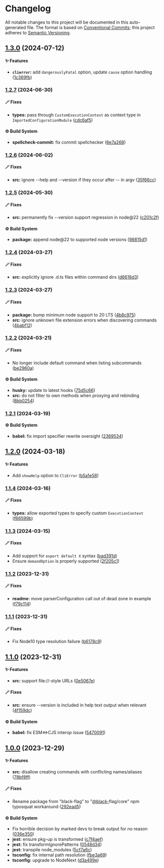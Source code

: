 # Changelog

All notable changes to this project will be documented in this auto-generated
file. The format is based on [Conventional Commits][1];
this project adheres to [Semantic Versioning][2].

## [1.3.0][3] (2024-07-12)

#### ✨ Features

- **`clierror`:** add `dangerouslyFatal` option, update `cause` option handling ([1c369fb][4])

### [1.2.7][5] (2024-06-30)

#### 🪄 Fixes

- **types:** pass through `CustomExecutionContext` as context type in `ImportedConfigurationModule` ([cdc6af5][6])

#### ⚙️ Build System

- **spellcheck-commit:** fix commit spellchecker ([6e7a268][7])

### [1.2.6][8] (2024-06-02)

#### 🪄 Fixes

- **src:** ignore --help and --version if they occur after -- in argv ([35f66cc][9])

### [1.2.5][10] (2024-05-30)

#### 🪄 Fixes

- **src:** permanently fix --version support regression in node\@22 ([c201c2f][11])

#### ⚙️ Build System

- **package:** append node\@22 to supported node versions ([98815d1][12])

### [1.2.4][13] (2024-03-27)

#### 🪄 Fixes

- **src:** explicitly ignore .d.ts files within command dirs ([d6618d3][14])

### [1.2.3][15] (2024-03-27)

#### 🪄 Fixes

- **package:** bump minimum node support to 20 LTS ([4b8c975][16])
- **src:** ignore unknown file extension errors when discovering commands ([4babf12][17])

### [1.2.2][18] (2024-03-21)

#### 🪄 Fixes

- No longer include default command when listing subcommands ([be2960a][19])

#### ⚙️ Build System

- **husky:** update to latest hooks ([75d5c66][20])
- **src:** do not filter to own methods when proxying and rebinding ([8bb0254][21])

### [1.2.1][22] (2024-03-19)

#### ⚙️ Build System

- **babel:** fix import specifier rewrite oversight ([2369534][23])

## [1.2.0][24] (2024-03-18)

#### ✨ Features

- Add `showHelp` option to `CliError` ([b5a1e58][25])

### [1.1.4][26] (2024-03-16)

#### 🪄 Fixes

- **types:** allow exported types to specify custom `ExecutionContext` ([f66599b][27])

### [1.1.3][28] (2024-03-15)

#### 🪄 Fixes

- Add support for `export default X` syntax ([bad391d][29])
- Ensure `demandOption` is properly supported ([2f205c1][30])

### [1.1.2][31] (2023-12-31)

#### 🪄 Fixes

- **readme:** move parserConfiguration call out of dead zone in example ([f79c114][32])

### [1.1.1][33] (2023-12-31)

#### 🪄 Fixes

- Fix Node10 type resolution failure ([b6178c9][34])

## [1.1.0][35] (2023-12-31)

#### ✨ Features

- **src:** support file://-style URLs ([0e5067e][36])

#### 🪄 Fixes

- **src:** ensure --version is included in help text output when relevant ([4f159dc][37])

#### ⚙️ Build System

- **babel:** fix ESM<=>CJS interop issue ([5470091][38])

## [1.0.0][39] (2023-12-29)

#### ✨ Features

- **src:** disallow creating commands with conflicting names/aliases ([78bf8ff][40])

#### 🪄 Fixes

- Rename package from "black-flag" to "[@black-][41]flag/core" npm typosquat workaround ([292ead5][42])

#### ⚙️ Build System

- Fix horrible decision by marked devs to break output for no reason ([036e350][43])
- **jest:** ensure pkg-up is transformed ([c7f4aef][44])
- **jest:** fix transformIgnorePatterns ([0548d34][45])
- **jest:** transpile node\_modules ([5cf7a6c][46])
- **tsconfig:** fix internal path resolution ([fbe3a69][47])
- **tsconfig:** upgrade to NodeNext ([d3a499e][48])

[1]: https://conventionalcommits.org
[2]: https://semver.org
[3]: https://github.com/Xunnamius/black-flag/compare/v1.2.7...v1.3.0
[4]: https://github.com/Xunnamius/black-flag/commit/1c369fb8570c0b42acad78af66168f9b7f688dfc
[5]: https://github.com/Xunnamius/black-flag/compare/v1.2.6...v1.2.7
[6]: https://github.com/Xunnamius/black-flag/commit/cdc6af55387aac92b7d9fc16a57790068e4b6d49
[7]: https://github.com/Xunnamius/black-flag/commit/6e7a268bebe71f19120fd926b004f3cb9e490760
[8]: https://github.com/Xunnamius/black-flag/compare/v1.2.5...v1.2.6
[9]: https://github.com/Xunnamius/black-flag/commit/35f66cc9d69f8434d03db49f067b4f7e03d4c58c
[10]: https://github.com/Xunnamius/black-flag/compare/v1.2.4...v1.2.5
[11]: https://github.com/Xunnamius/black-flag/commit/c201c2ff87c1119b9678e38acdc12918d2ed7fc2
[12]: https://github.com/Xunnamius/black-flag/commit/98815d1ef218af56e07493a921c66294f91101cf
[13]: https://github.com/Xunnamius/black-flag/compare/v1.2.3...v1.2.4
[14]: https://github.com/Xunnamius/black-flag/commit/d6618d370bd9a7264dad240856dc989a61071986
[15]: https://github.com/Xunnamius/black-flag/compare/v1.2.2...v1.2.3
[16]: https://github.com/Xunnamius/black-flag/commit/4b8c9759bc09f9b07593ce89446d4ec0e614db71
[17]: https://github.com/Xunnamius/black-flag/commit/4babf12308b7aab0ed319077701eb6f3a1fdf1d3
[18]: https://github.com/Xunnamius/black-flag/compare/v1.2.1...v1.2.2
[19]: https://github.com/Xunnamius/black-flag/commit/be2960a507c43b3db598157de4dcafe22ee8906e
[20]: https://github.com/Xunnamius/black-flag/commit/75d5c66bcce8f0c2c139962f7ddd28aa0c9499d7
[21]: https://github.com/Xunnamius/black-flag/commit/8bb025436d219c024a5d4a4a0ac59999440b7c13
[22]: https://github.com/Xunnamius/black-flag/compare/v1.2.0...v1.2.1
[23]: https://github.com/Xunnamius/black-flag/commit/2369534f63aa3858714bb81505d3fff4ed77c6b1
[24]: https://github.com/Xunnamius/black-flag/compare/v1.1.4...v1.2.0
[25]: https://github.com/Xunnamius/black-flag/commit/b5a1e58add31902fd9ec80b93dd37305b8fd0684
[26]: https://github.com/Xunnamius/black-flag/compare/v1.1.3...v1.1.4
[27]: https://github.com/Xunnamius/black-flag/commit/f66599bfdbb70ada6ec662e0d220a0a2e7047824
[28]: https://github.com/Xunnamius/black-flag/compare/v1.1.2...v1.1.3
[29]: https://github.com/Xunnamius/black-flag/commit/bad391da3019a5743a76ca2e510903f34c84ca53
[30]: https://github.com/Xunnamius/black-flag/commit/2f205c1e8c94d3e6683816e5bbc3ae152e3c83e8
[31]: https://github.com/Xunnamius/black-flag/compare/v1.1.1...v1.1.2
[32]: https://github.com/Xunnamius/black-flag/commit/f79c11476de47bee3fa01e139269393b604b4271
[33]: https://github.com/Xunnamius/black-flag/compare/v1.1.0...v1.1.1
[34]: https://github.com/Xunnamius/black-flag/commit/b6178c9670a95084bca34424e71498f2d29ac48c
[35]: https://github.com/Xunnamius/black-flag/compare/v1.0.0...v1.1.0
[36]: https://github.com/Xunnamius/black-flag/commit/0e5067e2b0913a19bdc6975b50b272bb5872ba98
[37]: https://github.com/Xunnamius/black-flag/commit/4f159dc4b84223dd6b07456c0b50da16d2816bea
[38]: https://github.com/Xunnamius/black-flag/commit/5470091e385ca344e12a280ff95be793742874b8
[39]: https://github.com/Xunnamius/black-flag/compare/d3a499e7aeddf23d392479b2cf99cc98bce8226f...v1.0.0
[40]: https://github.com/Xunnamius/black-flag/commit/78bf8ffb0a6931fb3b131c42ce4b84146bfec842
[41]: https://github.com/black-
[42]: https://github.com/Xunnamius/black-flag/commit/292ead5aa3f18c556d72d714830dcf07b9253e6d
[43]: https://github.com/Xunnamius/black-flag/commit/036e3506edc863da86372163c91dd650d6ac1e87
[44]: https://github.com/Xunnamius/black-flag/commit/c7f4aef48366dc13685fb9805086be52d3561eff
[45]: https://github.com/Xunnamius/black-flag/commit/0548d34f559c3b8ba6d9514f1586aeeb3b382f72
[46]: https://github.com/Xunnamius/black-flag/commit/5cf7a6c79bba3125ce47838e5cfd24a1a08bbd17
[47]: https://github.com/Xunnamius/black-flag/commit/fbe3a699a9063ed7da08311a22fe798672583b0f
[48]: https://github.com/Xunnamius/black-flag/commit/d3a499e7aeddf23d392479b2cf99cc98bce8226f
